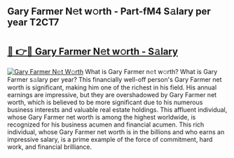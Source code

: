 ## Gary Farmer N𝚎t w𝚘rth - Part-fM4 S𝚊lary per year T2CT7

# <h2><a href="http://gc1xeov.nevu.top/?p=Gary+Farmer">🔗 👉🔴 Gary Farmer N𝚎t w𝚘rth - S𝚊lary</a></h2>

[![Gary Farmer N𝚎t W𝚘rth](https://i.imgur.com/Oavwk0R.jpeg)](http://gc1xeov.nevu.top/?p=Gary+Farmer)
What is Gary Farmer n𝚎t w𝚘rth? What is Gary Farmer s𝚊lary per year?
This financially well-off person's Gary Farmer net worth is significant, making him one of the richest in his field. His annual earnings are impressive, but they are overshadowed by Gary Farmer net worth, which is believed to be more significant due to his numerous business interests and valuable real estate holdings. This affluent individual, whose Gary Farmer net worth is among the highest worldwide, is recognized for his business acumen and financial acumen. This rich individual, whose Gary Farmer net worth is in the billions and who earns an impressive salary, is a prime example of the force of commitment, hard work, and financial brilliance.

